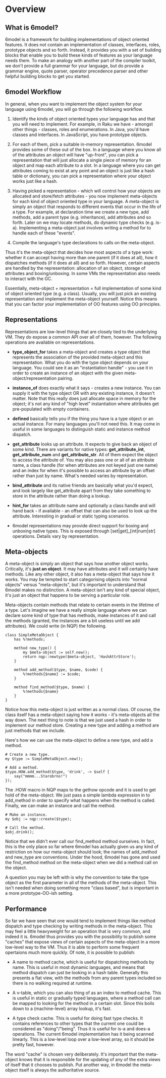 # Overview

## What is 6model?
6model is a framework for building implementations of object
oriented features. It does not contain an implementation of
classes, interfaces, roles, prototype objects and so forth.
Instead, it provides you with a set of building blocks that
enable you to build these kinds of features as your language
needs them. To make an analogy with another part of the
compiler toolkit, we don't provide a full grammar for your
language, but do provide a grammar engine, quote parser,
operator precedence parser and other helpful building blocks
to get you started.

## 6model Workflow
In general, when you want to implement the object system for
your language using 6model, you will go through the following
workflow.

1. Identify the kinds of object oriented types your language
   has and that you will need to implement. For example, in
   Raku we have - amongst other things - classes, roles and
   enumerations. In Java, you'd have classes and interfaces.
   In JavaScript, you have prototype objects.

2. For each of them, pick a suitable in-memory representation.
   6model provides some of these out of the box. In a language
   where you know all of the attributes an object will have
   "up-front", you can pick a representation that will just
   allocate a single piece of memory for an object and map
   each attribute to a slot. In a language where you can get
   attributes coming to exist at any point and an object is
   just like a hash table or dictionary, you can pick a
   representation where your object works just like a hash.

3. Having picked a representation - which will control how
   your objects are allocated and store/fetch attributes -
   you now implement meta-objects for each kind of object
   oriented type in your language. A meta-object is simply
   an object that responds to different events that occur
   in the life of a type. For example, at declaration time
   we create a new type, add methods, add a parent type (e.g.
   inheritance), add attributes and so forth. Later on we
   may locate methods, do dynamic type checks (e.g. is-a).
   Implementing a meta-object just involves writing a method
   for to handle each of these "events".

4. Compile the language's type declarations to calls on the
   meta-object.

Thus it's the meta-object that decides how most aspects of a
type work: whether it can accept having more than one parent
(if it does at all), how it dispatches methods (if it does at
all) and so forth. However, certain aspects are handled by the
representation: allocation of an object, storage of attributes
and boxing/unboxing. In some VMs the representation also needs
to interact with the GC.

Essentially, meta-object + representation = full implementation
of some kind of object oriented type (e.g. a class). Usually,
you will just pick an existing representation and implement the
meta-object yourself. Notice this means that you can factor
your implementation of OO features using OO principles.

## Representations
Representations are low-level things that are closely tied to
the underlying VM. They do expose a common API over all of them,
however. The following operations are available on representations.

* **type_object_for** takes a meta-object and creates a type
  object that represents the association of the provided
  meta-object and this representation. What you do with the type
  object depends on your language. You could see it as an
  "instantiation handle" - you use it in order to create an
  instance of an object with the given meta-object/representation
  pairing.

* **instance_of** does exactly what it says - creates a new
  instance. You can supply it with the type object OR with any
  existing instance, it doesn't matter. Note that this really does
  just allocate space in memory for the object; it's not any kind of
  "high level" instantiation where attributes get pre-populated with
  empty containers.

* **defined** basically tells you if the thing you have is a type
  object or an actual instance. For many languages you'll not need
  this. It may come in useful in some languages to distinguish static
  and instance method dispatch.

* **get_attribute** looks up an attribute. It expects to give back an
  object of some kind. There are variants for native types:
  **get_attribute_int**, **get_attribute_num** and **get_attribute_str**.
  All of them expect the object to access the attribute of. You may also
  pass one or all of an attribute name, a class handle (for when
  attributes are not keyed just one name) and an index for when it's
  possible to access an attribute by an offset rather than just by name.
  What's needed varies by representation.

* **bind_attribute** and its native friends are basically what you'd
  expect, and look largely like get_attribute apart from they take
  something to store in the attribute rather than doing a lookup.

* **hint_for** takes an attribute name and optionally a class handle
  and will hand back - if available - an offset that can also be used
  to look up the attribute. Interesting in gradual or static typing
  scenarios.

* 6model representations may provide direct support for boxing and
  unboxing native types. This is exposed through [set|get]_[int|num|str]
  operations. Details vary by representation.

## Meta-objects
A meta-object is simply an object that says how another object works.
Critically, it's __just an object__. It may have attributes and it
will certainly have methods. Like any other object, it also has a
meta-object that says how it works. You may be tempted to start
categorising objects into "normal objects" versus "meta-objects",
but it's important to understand that 6model makes no distinction.
A meta-object isn't any kind of special object, it's just an object
that happens to be serving a particular role.

Meta-objects contain methods that relate to certain events in the
lifetime of a type. Let's imagine we have a really simple language
where we can declare some kind of type that has methods, make
instances of it and call the methods (granted, the instances are a
bit useless until we add attributes). We could write (in NQP) the
following.

    class SimpleMetaObject {
        has %!methods;

        method new_type() {
            my $meta-object := self.new();
            return nqp::newtype($meta-object, 'HashAttrStore');
        }

        method add_method($type, $name, $code) {
            %!methods{$name} := $code;
        }

        method find_method($type, $name) {
            %!methods{$name}
        }
    }

Notice how this meta-object is just written as a normal class. Of
course, the class itself has a meta-object saying how it works - it's
meta-objects all the way down. The next thing to note is that we just
used a hash in order to implement our method store. Creating a new
type and adding a method are just methods that we include.

Here's how we can use the meta-object to define a new type, and add
a method.

    # Create a new type.
    my $type := SimpleMetaObject.new();

    # Add a method.
    $type.HOW.add_method($type, 'drink', -> $self {
        say("mmmm...Starobrno!")
    });

The .HOW macro in NQP maps to the gethow opcode and it is used to
get hold of the meta-object. We just pass a simple lambda expression in
to add_method in order to specify what happens when the method is called.
Finally, we can make an instance and call the method.

    # Make an instance.
    my $obj := nqp::create($type);

    # Call the method.
    $obj.drink();

Notice that we didn't ever call our find_method method ourselves. In
fact, this is the only place so far where 6model has actually given us
any kind of restriction on how our meta-object should look; the names of
add_method and new_type are conventions. Under the hood, 6model has gone
and used the find_method method on the meta-object when we did a method
call on the object.

A question you may be left with is why the convention to take the type
object as the first parameter in all of the methods of the meta-object.
This isn't needed when doing something more "class based", but is
important in a more prototype-OO-ish setting.

## Performance
So far we have seen that one would tend to implement things like method
dispatch and type checking by writing methods in the meta-object. This
may feel a little heavyweight for an operation that is very common, and
indeed it is. 6model thus provides you with the possibility to publish
some "caches" that expose views of certain aspects of the meta-object in
a more low-level way to the VM. Thus it is able to perform some frequent
opertaions much more quickly. Of note, it is possible to publish:

* A name to method cache, which is useful for dispatching
  methods by name. This is useful in most dynamic languages,
  and means that method dispatch can just be looking in a
  hash table. Generally this presents a flat view, with the
  methods from any parent types included so there is no
  walking required at runtime.

* A v-table, which you can also thing of as an index to
  method cache. This is useful in static or gradually typed
  languages, where a method call can be mapped to looking for
  the method in a certain slot. Since this boils down to a
  (machine-level) array lookup, it's fast.

* A type check cache. This is useful for doing fast type
  checks. It contains references to other types that the
  current one could be considered as "doing"/"being". Thus
  it is useful for is-a and does-a operations. The current
  6model implementation has it being scanned linearly. This
  is a low-level loop over a low-level array, so it should be
  pretty fast, however.

The word "cache" is chosen very deliberately. It's important
that the meta-object knows that it is responsible for the
updating of any of the extra views of itself that it chooses
to publish. Put another way, in 6model the meta-object itself
is always the authoritative source.
